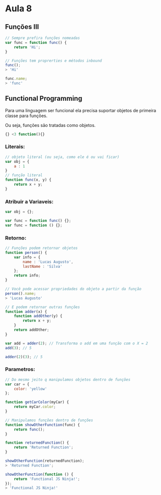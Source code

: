 # Aula 8

## Funções III
```js
// Sempre prefira funções nomeadas
var func = function func() {
    return 'Hi';
}

// Funções tem proprerties e métodos inbound
func();
> 'Hi'

func.name;
> 'func'

```

## Functional Programming
Para uma linguagem ser funcional ela precisa suportar objetos de primeira classe para funções.

Ou seja, funções são tratadas como objetos.
```js
{} <3 function(){}
```

### Literais:
```js
// objeto literal (ou seja, como ele é ou vai ficar)
var obj = {
    a : 1
}
// função literal
function func(x, y) {
    return x + y;
}
```

### Atribuir a Variaveis:
```js
var obj = {};

var func = function func() {};
var func = function () {};
```

### Retorno:
```js
// Funções podem retornar objetos
function person() {
    var info = {
        name : 'Lucas Augusto',
        lastName : 'Silva'
    };
    return info;
}

// Você pode acessar propriedades do objeto a partir da função
person().name;
> 'Lucas Augusto'

// E podem retornar outras funções
function adder(x) {
    function addOther(y) {
        return x + y;
    }
    return addOther;
}

var add = adder(2); // Transforma o add em uma função com o X = 2
add(3); // 5  

adder(2)(3); // 5
```
### Parametros:
```js
// Do mesmo jeito q manipulamos objetos dentro de funções
var car = {
    color: 'yellow'
};

function getCarColor(myCar) {
    return myCar.color;
}

// Manipulamos funções dentro de funções
function showOtherFunction(func) {
    return func();
}

function returnedFunction() {
    return 'Returned Function';
}

showOtherFunction(returnedFunction);
> 'Returned Function';

showOtherFunction(function () {
    return 'Functional JS Ninja!';
});
> 'Functional JS Ninja!'
```